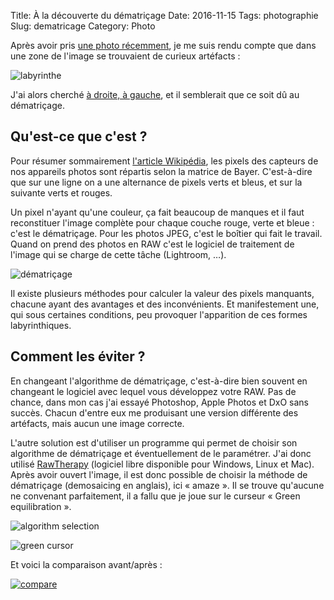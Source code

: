 Title:      À la découverte du dématriçage
Date:       2016-11-15
Tags:       photographie
Slug:       dematricage
Category:   Photo


Après avoir pris [une photo récemment][1], je me suis rendu compte que dans une zone de l'image se trouvaient de curieux artéfacts :

![labyrinthe](https://i.stack.imgur.com/hiAqb.png)

J'ai alors cherché [à droite, à gauche][2], et il semblerait que ce soit dû au dématriçage.

## Qu'est-ce que c'est ?

Pour résumer sommairement [l'article Wikipédia][3], les pixels des capteurs de nos appareils photos sont répartis selon la matrice de Bayer. C'est-à-dire que sur une ligne on a une alternance de pixels verts et bleus, et sur la suivante verts et rouges.

Un pixel n'ayant qu'une couleur, ça fait beaucoup de manques et il faut reconstituer l'image complète pour chaque couche rouge, verte et bleue : c'est le dématriçage. Pour les photos JPEG, c'est le boîtier qui fait le travail. Quand on prend des photos en RAW c'est le logiciel de traitement de l'image qui se charge de cette tâche (Lightroom, …).

![dématriçage](https://upload.wikimedia.org/wikipedia/commons/thumb/7/77/Algorithme_de_dématricage.svg/236px-Algorithme_de_dématricage.svg.png)

Il existe plusieurs méthodes pour calculer la valeur des pixels manquants, chacune ayant des avantages et des inconvénients. Et manifestement une, qui sous certaines conditions, peu provoquer l'apparition de ces formes labyrinthiques.

## Comment les éviter ?

En changeant l'algorithme de dématriçage, c'est-à-dire bien souvent en changeant le logiciel avec lequel vous développez votre RAW. Pas de chance, dans mon cas j'ai essayé Photoshop, Apple Photos et DxO sans succès. Chacun d'entre eux me produisant une version différente des artéfacts, mais aucun une image correcte. 

L'autre solution est d'utiliser un programme qui permet de choisir son algorithme de dématriçage et éventuellement de le paramétrer. J'ai donc utilisé [RawTherapy][4] (logiciel libre disponible pour Windows, Linux et Mac). Après avoir ouvert l'image, il est donc possible de choisir la méthode de dématriçage (demosaicing en anglais), ici « amaze ». Il se trouve qu'aucune ne convenant parfaitement, il a fallu que je joue sur le curseur « Green equilibration ».

![algorithm selection](https://pix.gregseth.net/582b849f.png)

![green cursor](https://pix.gregseth.net/582b84c6.png)

Et voici la comparaison avant/après :

[![compare](https://pix.gregseth.net/582b842b.png)][5]


  [1]: https://www.flickr.com/photos/gregseth/30943721475/
  [2]: http://photo.stackexchange.com/questions/84507/strange-pattern-in-picture 
  [3]: https://fr.wikipedia.org/wiki/D%C3%A9matri%C3%A7age
  [4]: http://rawtherapee.com/
  [5]: https://pix.gregseth.net/0/582b842b.png







